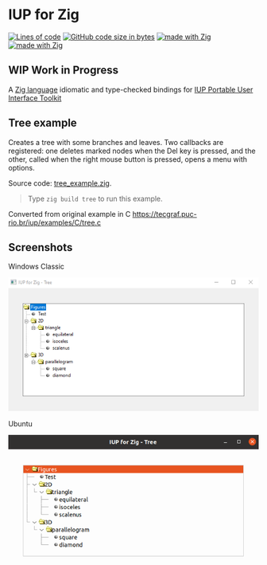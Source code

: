 # IUP for Zig
[![Lines of code](https://img.shields.io/tokei/lines/github/batiati/IUPforZig)]()
[![GitHub code size in bytes](https://img.shields.io/github/languages/code-size/batiati/IUPforZig)]()
[![made with Zig](https://img.shields.io/badge/made%20with%20%E2%9D%A4%20-Zig-orange)]()
[![made with Zig](https://img.shields.io/badge/unlicensed-public%20domain-brightgreen)]()

## WIP Work in Progress

A [Zig language](https://ziglang.org/) idiomatic and type-checked bindings for [IUP Portable User Interface Toolkit](https://tecgraf.puc-rio.br/iup/)

## Tree example

 Creates a tree with some branches and leaves. 
 Two callbacks are registered: one deletes marked nodes when the Del key is pressed, 
 and the other, called when the right mouse button is pressed, opens a menu with options.

Source code: [tree_example.zig](../src/tree_example.zig).

> Type `zig build tree` to run this example.

Converted from original example in C
https://tecgraf.puc-rio.br/iup/examples/C/tree.c

## Screenshots

Windows Classic

![Tree Windows](TreeWindows.gif)

Ubuntu

![Tree Ubuntu](TreeUbuntu.gif)
